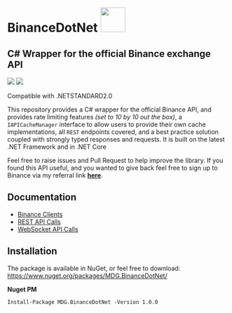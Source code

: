 # BinanceDotNet <img src="https://i.imgur.com/x2YPVe6.png" width="56" />

## C# Wrapper for the official Binance exchange API
<img src="https://img.shields.io/nuget/dt/BinanceDotNet.svg" />
<img src="https://img.shields.io/nuget/v/BinanceDotNet.svg" />

Compatible with .NETSTANDARD2.0

This repository provides a C# wrapper for the official Binance API, and provides rate limiting features _(set to 10 by 10 out the box)_, a `IAPICacheManager` interface to allow users to provide their own cache implementations, all `REST` endpoints covered, and a best practice solution coupled with strongly typed responses and requests. It is built on the latest .NET Framework and in .NET Core

Feel free to raise issues and Pull Request to help improve the library. If you found this API useful, and you wanted to give back feel free to sign up to Binance via my referral link [**here**](https://www.binance.com/?ref=10886925).

## Documentation
- [Binance Clients](https://github.com/binance-exchange/BinanceDotNet/docs/BINANCE-CLIENTS.md)
- [REST API Calls](https://github.com/binance-exchange/BinanceDotNet/docs/REST-API.md)
- [WebSocket API Calls](https://github.com/binance-exchange/BinanceDotNet/docs/WEBSOCKET-API.md)

## Installation
The package is available in NuGet, or feel free to download:
https://www.nuget.org/packages/MDG.BinanceDotNet/

**Nuget PM**
```
Install-Package MDG.BinanceDotNet -Version 1.0.0
```

